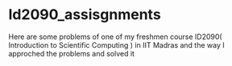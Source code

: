 # Id2090_assisgnments
Here are some problems of one of my freshmen course ID2090( Introduction to Scientific Computing ) in IIT Madras and the way I approched the problems and solved it

